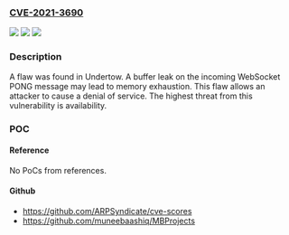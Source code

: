 ### [CVE-2021-3690](https://cve.mitre.org/cgi-bin/cvename.cgi?name=CVE-2021-3690)
![](https://img.shields.io/static/v1?label=Product&message=undertow&color=blue)
![](https://img.shields.io/static/v1?label=Version&message=Fixed%20in%202.2.10.Final%2C%202.0.40.Final%20&color=brightgreen)
![](https://img.shields.io/static/v1?label=Vulnerability&message=CWE-400%20-%20Uncontrolled%20Resource%20Consumption&color=brightgreen)

### Description

A flaw was found in Undertow. A buffer leak on the incoming WebSocket PONG message may lead to memory exhaustion. This flaw allows an attacker to cause a denial of service. The highest threat from this vulnerability is availability.

### POC

#### Reference
No PoCs from references.

#### Github
- https://github.com/ARPSyndicate/cve-scores
- https://github.com/muneebaashiq/MBProjects

